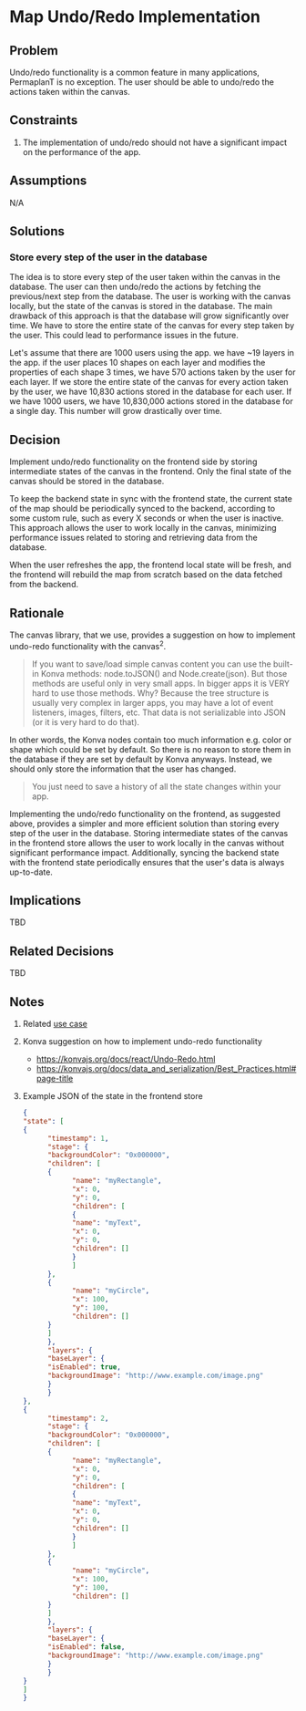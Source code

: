# Map Undo/Redo Implementation

## Problem

Undo/redo functionality is a common feature in many applications, PermaplanT is no exception.
The user should be able to undo/redo the actions taken within the canvas.

## Constraints

1. The implementation of undo/redo should not have a significant impact on the performance of the app.

## Assumptions

N/A

## Solutions

### Store every step of the user in the database

The idea is to store every step of the user taken within the canvas in the database.
The user can then undo/redo the actions by fetching the previous/next step from the database.
The user is working with the canvas locally, but the state of the canvas is stored in the database.
The main drawback of this approach is that the database will grow significantly over time.
We have to store the entire state of the canvas for every step taken by the user.
This could lead to performance issues in the future.

Let's assume that there are 1000 users using the app.
we have ~19 layers in the app.
if the user places 10 shapes on each layer and modifies the properties of each shape 3 times, we have 570 actions taken by the user for each layer.
If we store the entire state of the canvas for every action taken by the user, we have 10,830 actions stored in the database for each user.
If we have 1000 users, we have 10,830,000 actions stored in the database for a single day. This number will grow drastically over time.

## Decision

Implement undo/redo functionality on the frontend side by storing intermediate states of the canvas in the frontend.
Only the final state of the canvas should be stored in the database.

To keep the backend state in sync with the frontend state, the current state of the map should be periodically synced to the backend, according to some custom rule, such as every X seconds or when the user is inactive.
This approach allows the user to work locally in the canvas, minimizing performance issues related to storing and retrieving data from the database.

When the user refreshes the app, the frontend local state will be fresh, and the frontend will rebuild the map from scratch based on the data fetched from the backend.

## Rationale

The canvas library, that we use, provides a suggestion on how to implement undo-redo functionality with the canvas<sup>2</sup>.

> If you want to save/load simple canvas content you can use the built-in Konva methods: node.toJSON() and Node.create(json). But those methods are useful only in very small apps. In bigger apps it is VERY hard to use those methods. Why? Because the tree structure is usually very complex in larger apps, you may have a lot of event listeners, images, filters, etc. That data is not serializable into JSON (or it is very hard to do that).

In other words, the Konva nodes contain too much information e.g. color or shape which could be set by default.
So there is no reason to store them in the database if they are set by default by Konva anyways.
Instead, we should only store the information that the user has changed.

> You just need to save a history of all the state changes within your app.

Implementing the undo/redo functionality on the frontend, as suggested above, provides a simpler and more efficient solution than storing every step of the user in the database.
Storing intermediate states of the canvas in the frontend store allows the user to work locally in the canvas without significant performance impact.
Additionally, syncing the backend state with the frontend state periodically ensures that the user's data is always up-to-date.

## Implications

TBD

## Related Decisions

TBD

## Notes

1.  Related [use case](/doc/usecases/map_undo_redo.md)
2.  Konva suggestion on how to implement undo-redo functionality
    -   https://konvajs.org/docs/react/Undo-Redo.html
    -   https://konvajs.org/docs/data_and_serialization/Best_Practices.html#page-title
3.  Example JSON of the state in the frontend store

    ```JSON
    {
    "state": [
    {
          "timestamp": 1,
          "stage": {
          "backgroundColor": "0x000000",
          "children": [
          {
                "name": "myRectangle",
                "x": 0,
                "y": 0,
                "children": [
                {
                "name": "myText",
                "x": 0,
                "y": 0,
                "children": []
                }
                ]
          },
          {
                "name": "myCircle",
                "x": 100,
                "y": 100,
                "children": []
          }
          ]
          },
          "layers": {
          "baseLayer": {
          "isEnabled": true,
          "backgroundImage": "http://www.example.com/image.png"
          }
          }
    },
    {
          "timestamp": 2,
          "stage": {
          "backgroundColor": "0x000000",
          "children": [
          {
                "name": "myRectangle",
                "x": 0,
                "y": 0,
                "children": [
                {
                "name": "myText",
                "x": 0,
                "y": 0,
                "children": []
                }
                ]
          },
          {
                "name": "myCircle",
                "x": 100,
                "y": 100,
                "children": []
          }
          ]
          },
          "layers": {
          "baseLayer": {
          "isEnabled": false,
          "backgroundImage": "http://www.example.com/image.png"
          }
          }
    }
    ]
    }
    ```
